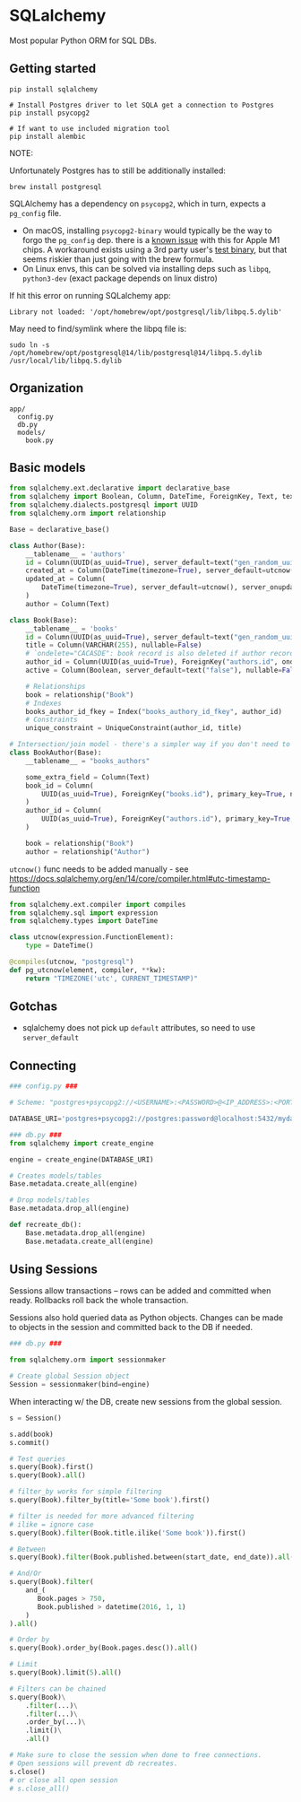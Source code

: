 # SQLalchemy

Most popular Python ORM for SQL DBs.

## Getting started

```
pip install sqlalchemy

# Install Postgres driver to let SQLA get a connection to Postgres
pip install psycopg2

# If want to use included migration tool
pip install alembic
```

NOTE:

Unfortunately Postgres has to still be additionally installed:

```
brew install postgresql
```

SQLAlchemy has a dependency on `psycopg2`, which in turn, expects a `pg_config` file.

- On macOS, installing `psycopg2-binary` would typically be the way to forgo the `pg_config` dep. there is a [known issue](https://github.com/psycopg/psycopg2/issues/1286) with this for Apple M1 chips. A workaround exists using a 3rd party user's [test binary](https://github.com/psycopg/psycopg2/issues/1286#issuecomment-1186353903), but that seems riskier than just going with the brew formula.
- On Linux envs, this can be solved via installing deps such as `libpq`, `python3-dev` (exact package depends on linux distro)

If hit this error on running SQLalchemy app:
```
Library not loaded: '/opt/homebrew/opt/postgresql/lib/libpq.5.dylib'
```

May need to find/symlink where the libpq file is:

```
sudo ln -s /opt/homebrew/opt/postgresql@14/lib/postgresql@14/libpq.5.dylib /usr/local/lib/libpq.5.dylib
```

## Organization

```
app/
  config.py
  db.py
  models/
    book.py
```

## Basic models

```py
from sqlalchemy.ext.declarative import declarative_base
from sqlalchemy import Boolean, Column, DateTime, ForeignKey, Text, text, VARCHAR
from sqlalchemy.dialects.postgresql import UUID
from sqlalchemy.orm import relationship

Base = declarative_base()

class Author(Base):
    __tablename__ = 'authors'
    id = Column(UUID(as_uuid=True), server_default=text("gen_random_uuid()"), primary_key=True)
    created_at = Column(DateTime(timezone=True), server_default=utcnow(), nullable=False)
    updated_at = Column(
        DateTime(timezone=True), server_default=utcnow(), server_onupdate=utcnow(), nullable=False
    )
    author = Column(Text)

class Book(Base):
    __tablename__ = 'books'
    id = Column(UUID(as_uuid=True), server_default=text("gen_random_uuid()"), primary_key=True)
    title = Column(VARCHAR(255), nullable=False)
    # `ondelete="CACASDE": book record is also deleted if author record deleted
    author_id = Column(UUID(as_uuid=True), ForeignKey("authors.id", ondelete="CASCADE"), nullable=False)
    active = Column(Boolean, server_default=text("false"), nullable=False)

    # Relationships
    book = relationship("Book")
    # Indexes
    books_author_id_fkey = Index("books_authory_id_fkey", author_id)
    # Constraints
    unique_constraint = UniqueConstraint(author_id, title)

# Intersection/join model - there's a simpler way if you don't need to add extra fields
class BookAuthor(Base):
    __tablename__ = "books_authors"

    some_extra_field = Column(Text)
    book_id = Column(
        UUID(as_uuid=True), ForeignKey("books.id"), primary_key=True, nullable=False
    )
    author_id = Column(
        UUID(as_uuid=True), ForeignKey("authors.id"), primary_key=True, nullable=False
    )

    book = relationship("Book")
    author = relationship("Author")
```

`utcnow()` func needs to be added manually - see https://docs.sqlalchemy.org/en/14/core/compiler.html#utc-timestamp-function

```py
from sqlalchemy.ext.compiler import compiles
from sqlalchemy.sql import expression
from sqlalchemy.types import DateTime

class utcnow(expression.FunctionElement):
    type = DateTime()

@compiles(utcnow, "postgresql")
def pg_utcnow(element, compiler, **kw):
    return "TIMEZONE('utc', CURRENT_TIMESTAMP)"
```

## Gotchas
- sqlalchemy does not pick up `default` attributes, so need to use `server_default`

## Connecting

```py
### config.py ###

# Scheme: "postgres+psycopg2://<USERNAME>:<PASSWORD>@<IP_ADDRESS>:<PORT>/<DATABASE_NAME>"

DATABASE_URI='postgres+psycopg2://postgres:password@localhost:5432/mydatabase'
```

```py
### db.py ###
from sqlalchemy import create_engine

engine = create_engine(DATABASE_URI)

# Creates models/tables
Base.metadata.create_all(engine)

# Drop models/tables
Base.metadata.drop_all(engine)

def recreate_db():
    Base.metadata.drop_all(engine)
    Base.metadata.create_all(engine)
```

## Using Sessions

Sessions allow transactions – rows can be added and committed when ready. Rollbacks roll back the whole transaction.

Sessions also hold queried data as Python objects. Changes can be made to objects in the session and committed back to the DB if needed.

```py
### db.py ###

from sqlalchemy.orm import sessionmaker

# Create global Session object
Session = sessionmaker(bind=engine)
```

When interacting w/ the DB, create new sessions from the global session.

```py
s = Session()

s.add(book)
s.commit()

# Test queries
s.query(Book).first()
s.query(Book).all()

# filter_by works for simple filtering
s.query(Book).filter_by(title='Some book').first()

# filter is needed for more advanced filtering
# ilike = ignore case
s.query(Book).filter(Book.title.ilike('Some book')).first()

# Between
s.query(Book).filter(Book.published.between(start_date, end_date)).all()

# And/Or
s.query(Book).filter(
    and_(
       Book.pages > 750,
       Book.published > datetime(2016, 1, 1)
    )
).all()

# Order by
s.query(Book).order_by(Book.pages.desc()).all()

# Limit
s.query(Book).limit(5).all()

# Filters can be chained
s.query(Book)\
    .filter(...)\
    .filter(...)\
    .order_by(...)\
    .limit()\
    .all()

# Make sure to close the session when done to free connections.
# Open sessions will prevent db recreates.
s.close()
# or close all open session
# s.close_all()
```

